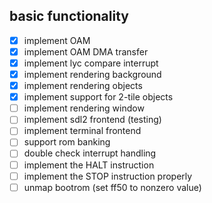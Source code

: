 ## basic functionality

- [x] implement OAM 
- [x] implement OAM DMA transfer
- [x] implement lyc compare interrupt
- [x] implement rendering background
- [x] implement rendering objects
- [x] implement support for 2-tile objects
- [ ] implement rendering window
- [ ] implement sdl2 frontend (testing)
- [ ] implement terminal frontend
- [ ] support rom banking
- [ ] double check interrupt handling
- [ ] implement the HALT instruction
- [ ] implement the STOP instruction properly
- [ ] unmap bootrom (set ff50 to nonzero value)
